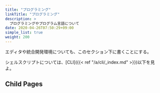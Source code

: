 ```yaml
---
title: "プログラミング"
linkTitle: "プログラミング"
description: >
  プログラミングやプログラム言語について
date: 2020-04-26T07:50:29+09:00
simple_list: true
weight: 200
---
```


エディタや統合開発環境についても、このセクション下に書くことにする。

シェルスクリプトについては、[CLI]({{< ref "/a/cli/_index.md" >}})以下を見よ。

## Child Pages
